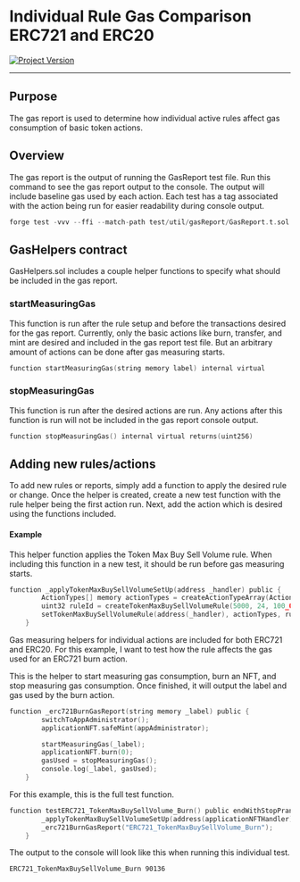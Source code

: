 # Individual Rule Gas Comparison ERC721 and ERC20
[![Project Version][version-image]][version-url]

---

## Purpose

The gas report is used to determine how individual active rules affect gas consumption of basic token actions.

## Overview

The gas report is the output of running the GasReport test file. Run this command to see the gas report output to the console. The output will include baseline gas used by each action. Each test has a tag associated with the action being run for easier readability during console output.

```c
forge test -vvv --ffi --match-path test/util/gasReport/GasReport.t.sol
```

## GasHelpers contract

GasHelpers.sol includes a couple helper functions to specify what should be included in the gas report.

### startMeasuringGas

This function is run after the rule setup and before the transactions desired for the gas report. Currently, only the basic actions like burn, transfer, and mint are desired and included in the gas report test file. But an arbitrary amount of actions can be done after gas measuring starts.

```c
function startMeasuringGas(string memory label) internal virtual 
```

### stopMeasuringGas

This function is run after the desired actions are run. Any actions after this function is run will not be included in the gas report console output.

```c
function stopMeasuringGas() internal virtual returns(uint256)
```

## Adding new rules/actions

To add new rules or reports, simply add a function to apply the desired rule or change. Once the helper is created, create a new test function with the rule helper being the first action run. Next, add the action which is desired using the functions included.

#### Example

This helper function applies the Token Max Buy Sell Volume rule. When including this function in a new test, it should be run before gas measuring starts.

```c
function _applyTokenMaxBuySellVolumeSetUp(address _handler) public {
        ActionTypes[] memory actionTypes = createActionTypeArray(ActionTypes.BUY, ActionTypes.SELL);
        uint32 ruleId = createTokenMaxBuySellVolumeRule(5000, 24, 100_000_000, Blocktime);
        setTokenMaxBuySellVolumeRule(address(_handler), actionTypes, ruleId);
    }

```

Gas measuring helpers for individual actions are included for both ERC721 and ERC20. For this example, I want to test how the rule affects the gas used for an ERC721 burn action.

This is the helper to start measuring gas consumption, burn an NFT, and stop measuring gas consumption. Once finished, it will output the label and gas used by the burn action.
```c
function _erc721BurnGasReport(string memory _label) public {
        switchToAppAdministrator();
        applicationNFT.safeMint(appAdministrator);

        startMeasuringGas(_label);
        applicationNFT.burn(0);
        gasUsed = stopMeasuringGas();
        console.log(_label, gasUsed);
    }
```

For this example, this is the full test function.

```c
function testERC721_TokenMaxBuySellVolume_Burn() public endWithStopPrank {
        _applyTokenMaxBuySellVolumeSetUp(address(applicationNFTHandler));
        _erc721BurnGasReport("ERC721_TokenMaxBuySellVolume_Burn");         
    }
```

The output to the console will look like this when running this individual test.

```
ERC721_TokenMaxBuySellVolume_Burn 90136
```

<!-- These are the header links -->
[version-image]: https://img.shields.io/badge/Version-1.3.1-brightgreen?style=for-the-badge&logo=appveyor
[version-url]: https://github.com/thrackle-io/Tron